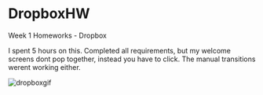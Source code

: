 # DropboxHW
Week 1 Homeworks - Dropbox

I spent 5 hours on this. Completed all requirements, but my welcome screens dont pop together, instead you have to click. The manual transitions werent working either.



![dropboxgif](https://cloud.githubusercontent.com/assets/14267452/10037964/45c890b0-6172-11e5-8214-9da0bf2d894f.gif)
